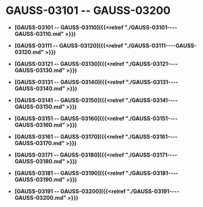 # GAUSS-03101 -- GAUSS-03200<a name="ZH-CN_TOPIC_0302073081"></a>

-   **[GAUSS-03101 -- GAUSS-03110]({{<relref "./GAUSS-03101----GAUSS-03110.md" >}})**

-   **[GAUSS-03111 -- GAUSS-03120]({{<relref "./GAUSS-03111----GAUSS-03120.md" >}})**

-   **[GAUSS-03121 -- GAUSS-03130]({{<relref "./GAUSS-03121----GAUSS-03130.md" >}})**

-   **[GAUSS-03131 -- GAUSS-03140]({{<relref "./GAUSS-03131----GAUSS-03140.md" >}})**

-   **[GAUSS-03141 -- GAUSS-03150]({{<relref "./GAUSS-03141----GAUSS-03150.md" >}})**

-   **[GAUSS-03151 -- GAUSS-03160]({{<relref "./GAUSS-03151----GAUSS-03160.md" >}})**

-   **[GAUSS-03161 -- GAUSS-03170]({{<relref "./GAUSS-03161----GAUSS-03170.md" >}})**

-   **[GAUSS-03171 -- GAUSS-03180]({{<relref "./GAUSS-03171----GAUSS-03180.md" >}})**

-   **[GAUSS-03181 -- GAUSS-03190]({{<relref "./GAUSS-03181----GAUSS-03190.md" >}})**

-   **[GAUSS-03191 -- GAUSS-03200]({{<relref "./GAUSS-03191----GAUSS-03200.md" >}})**
